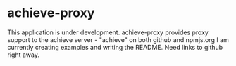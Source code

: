 # achieve-proxy
This application is under development.
achieve-proxy provides proxy support to the achieve server - "achieve" on both github and npmjs.org
I am currently creating examples and writing the README. Need links to github right away.
